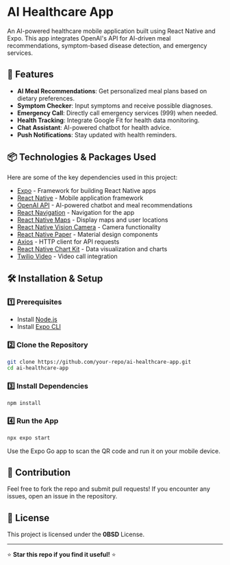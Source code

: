 # AI Healthcare App

An AI-powered healthcare mobile application built using React Native and Expo. This app integrates OpenAI's API for AI-driven meal recommendations, symptom-based disease detection, and emergency services.

## 🚀 Features
- **AI Meal Recommendations**: Get personalized meal plans based on dietary preferences.
- **Symptom Checker**: Input symptoms and receive possible diagnoses.
- **Emergency Call**: Directly call emergency services (999) when needed.
- **Health Tracking**: Integrate Google Fit for health data monitoring.
- **Chat Assistant**: AI-powered chatbot for health advice.
- **Push Notifications**: Stay updated with health reminders.

## 📦 Technologies & Packages Used

Here are some of the key dependencies used in this project:

- [Expo](https://docs.expo.dev/) - Framework for building React Native apps
- [React Native](https://reactnative.dev/docs/getting-started) - Mobile application framework
- [OpenAI API](https://platform.openai.com/docs/) - AI-powered chatbot and meal recommendations
- [React Navigation](https://reactnavigation.org/docs/getting-started) - Navigation for the app
- [React Native Maps](https://github.com/react-native-maps/react-native-maps) - Display maps and user locations
- [React Native Vision Camera](https://react-native-vision-camera.com/) - Camera functionality
- [React Native Paper](https://callstack.github.io/react-native-paper/) - Material design components
- [Axios](https://axios-http.com/docs/intro) - HTTP client for API requests
- [React Native Chart Kit](https://github.com/indiespirit/react-native-chart-kit) - Data visualization and charts
- [Twilio Video](https://www.twilio.com/docs/video) - Video call integration

## 🛠 Installation & Setup

### 1️⃣ Prerequisites
- Install [Node.js](https://nodejs.org/)
- Install [Expo CLI](https://docs.expo.dev/get-started/installation/)

### 2️⃣ Clone the Repository
```sh
git clone https://github.com/your-repo/ai-healthcare-app.git
cd ai-healthcare-app
```

### 3️⃣ Install Dependencies
```sh
npm install
```

### 4️⃣ Run the App
```sh
npx expo start
```

Use the Expo Go app to scan the QR code and run it on your mobile device.

## 🤝 Contribution
Feel free to fork the repo and submit pull requests! If you encounter any issues, open an issue in the repository.

## 📜 License
This project is licensed under the **0BSD** License.

---

⭐ **Star this repo if you find it useful!** ⭐

